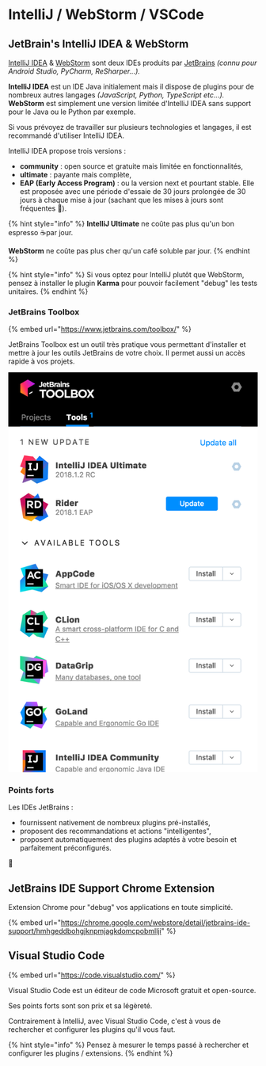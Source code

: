 # IntelliJ / WebStorm / VSCode

## JetBrain's IntelliJ IDEA & WebStorm

[IntelliJ IDEA](https://www.jetbrains.com/idea/) & [WebStorm](https://www.jetbrains.com/webstorm/) sont deux IDEs produits par [JetBrains](https://www.jetbrains.com/) _\(connu pour Android Studio, PyCharm, ReSharper...\)._

**IntelliJ IDEA** est un IDE Java initialement mais il dispose de plugins pour de nombreux autres langages _\(JavaScript, Python, TypeScript etc...\)._  
**WebStorm** est simplement une version limitée d'IntelliJ IDEA sans support pour le Java ou le Python par exemple.

Si vous prévoyez de travailler sur plusieurs technologies et langages, il est recommandé d'utiliser IntelliJ IDEA.

IntelliJ IDEA propose trois versions :

* **community** : open source et gratuite mais limitée en fonctionnalités,
* **ultimate** : payante mais complète,
* **EAP \(Early Access Program\)** : ou la version next et pourtant stable. Elle est proposée avec une période d'essaie de 30 jours prolongée de 30 jours à chaque mise à jour \(sachant que les mises à jours sont fréquentes 🎉\).

{% hint style="info" %}
**IntelliJ Ultimate** ne coûte pas plus qu'un bon espresso ☕️par jour.

**WebStorm** ne coûte pas plus cher qu'un café soluble par jour.
{% endhint %}

{% hint style="info" %}
Si vous optez pour IntelliJ plutôt que WebStorm, pensez à installer le plugin **Karma** pour pouvoir facilement "debug" les tests unitaires.
{% endhint %}

### JetBrains Toolbox

{% embed url="https://www.jetbrains.com/toolbox/" %}

JetBrains Toolbox est un outil très pratique vous permettant d'installer et mettre à jour les outils JetBrains de votre choix. Il permet aussi un accès rapide à vos projets.

![JetBrains Toolbox](../../.gitbook/assets/jetbrains-toolbox.png)

### Points forts

Les IDEs JetBrains :

* fournissent nativement de nombreux plugins pré-installés,
* proposent des recommandations et actions "intelligentes",
* proposent automatiquement des plugins adaptés à votre besoin et parfaitement préconfigurés.



## JetBrains IDE Support Chrome Extension

Extension Chrome pour "debug" vos applications en toute simplicité.

{% embed url="https://chrome.google.com/webstore/detail/jetbrains-ide-support/hmhgeddbohgjknpmjagkdomcpobmllji" %}

## Visual Studio Code

{% embed url="https://code.visualstudio.com/" %}

Visual Studio Code est un éditeur de code Microsoft gratuit et open-source.

Ses points forts sont son prix et sa légèreté.

Contrairement à IntelliJ, avec Visual Studio Code, c'est à vous de rechercher et configurer les plugins qu'il vous faut.

{% hint style="info" %}
Pensez à mesurer le temps passé à rechercher et configurer les plugins / extensions.
{% endhint %}

